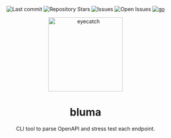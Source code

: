 <div align="center">

![Last commit](https://img.shields.io/github/last-commit/seipan/bluma?style=flat-square)
![Repository Stars](https://img.shields.io/github/stars/seipan/bluma?style=flat-square)
![Issues](https://img.shields.io/github/issues/seipan/bluma?style=flat-square)
![Open Issues](https://img.shields.io/github/issues-raw/seipan/bluma?style=flat-square)
[![go](https://github.com/seipan/loghook/actions/workflows/go.yml/badge.svg)](https://github.com/seipan/loghook/actions/workflows/go.yml)

<img src="https://i.pinimg.com/736x/7d/5e/0d/7d5e0d8cea452fe918e26f1eb14ea87b.jpg" alt="eyecatch" height="200">

# bluma

CLI tool to parse OpenAPI and stress test each endpoint. 

<br>
<br>


</div>
